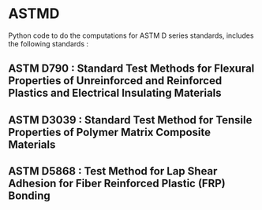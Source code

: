 # ASTMD
Python code to do the computations for ASTM D series standards, includes the following standards : 

## ASTM D790 : Standard Test Methods for Flexural Properties of Unreinforced and Reinforced Plastics and Electrical Insulating Materials


## ASTM D3039 : Standard Test Method for Tensile Properties of Polymer Matrix Composite Materials


## ASTM D5868 : Test Method for Lap Shear Adhesion for Fiber Reinforced Plastic (FRP) Bonding
